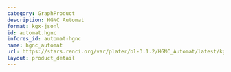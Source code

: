```yaml
---
category: GraphProduct
description: HGNC Automat
format: kgx-jsonl
id: automat.hgnc
infores_id: automat-hgnc
name: hgnc_automat
url: https://stars.renci.org/var/plater/bl-3.1.2/HGNC_Automat/latest/kgx_files
layout: product_detail
---
```

